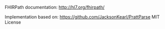 FHIRPath documentation: http://hl7.org/fhirpath/

Implementation based on: https://github.com/JacksonKearl/PrattParse
MIT License
